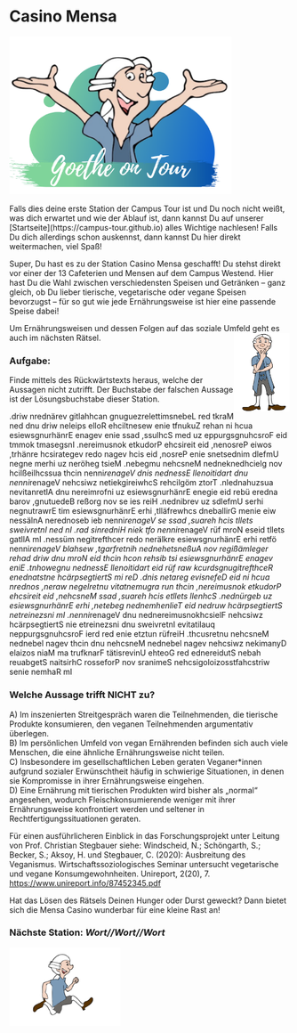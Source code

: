 # Casino Mensa
<p class="aligncenter">
    <img src="Logo.png" alt="centered image" width="400" />
</p>
Falls dies deine erste Station der Campus Tour ist und Du noch nicht weißt, was dich erwartet und wie der Ablauf ist, dann kannst Du auf unserer [Startseite](https://campus-tour.github.io) alles Wichtige nachlesen! Falls Du dich allerdings schon auskennst, dann kannst Du hier direkt weitermachen, viel Spaß! <br/>

Super, Du hast es zu der Station Casino Mensa geschafft! Du stehst direkt vor einer der 13 Cafeterien und Mensen auf dem Campus Westend. Hier hast Du die Wahl zwischen verschiedensten Speisen und Getränken – ganz gleich, ob Du lieber tierische, vegetarische oder vegane Speisen bevorzugst – für so gut wie jede Ernährungsweise ist hier eine passende Speise dabei! 

Um Ernährungsweisen und dessen Folgen auf das soziale Umfeld geht es auch im nächsten Rätsel. <img align="right" src="Pose1_1.svg" width="100">
### Aufgabe: 
Finde mittels des Rückwärtstexts heraus, welche der Aussagen nicht zutrifft. Der Buchstabe der falschen Aussage ist der Lösungsbuchstabe dieser Station.

.driw nrednärev gitlahhcan gnuguezrelettimsnebeL red tkraM ned dnu driw neleips elloR ehciltnesew enie tfnukuZ rehan ni hcua esiewsgnurhänrE enagev enie ssad ,ssulhcS med uz eppurgsgnuhcsroF eid tmmok tmasegsnI .nereimusnok etkudorP ehcsireit eid ,nenosreP eiwos ,trhänre hcsirategev redo nagev hcis eid ,nosreP enie snetsednim dlefmU negne merhi uz neröheg tsieM .nebegmu nehcsneM nedneknedhcielg nov hcilßeilhcssua thcin nenni*renageV dnis nednessE llenoitidart dnu nenni*renageV nehcsiwz netiekgireiwhcS rehcilgöm ztorT .nlednahuzsua nevitanretlA dnu nereimrofni uz esiewsgnurhänrE enegie eid rebü eredna barov ,gnutuedeB reßorg nov se ies reiH .nednibrev uz sdlefmU serhi negnutrawrE tim esiewsgnurhänrE erhi ,tlläfrewhcs dneballirG menie eiw nessälnA nerednoseb ieb nenni*renageV se ssad ,suareh hcis tllets sweivretnI ned nI .rad sinredniH niek tfo nenni*renageV rüf mroN eseid tllets gatllA mI .nessüm negitrefthcer redo nerälkre esiewsgnurhänrE erhi retfö nenni*renageV blahsew ,tgarfretnih nednehetsneßuA nov regißämleger rehad driw dnu mroN eid thcin hcon rehsib tsi esiewsgnurhänrE enagev eniE .tnhowegnu nednessE llenoitidart eid rüf raw kcurdsgnugitrefthceR enednatstne hcärpsegtiertS mi reD .dnis netareg evisnefeD eid ni hcua nrednos ,neraw negelretnu vitatnemugra run thcin ,nereimusnok etkudorP ehcsireit eid ,nehcsneM ssad ,suareh hcis etllets llenhcS .nednürgeb uz esiewsgnurhänrE erhi ,netebeg nednemhenlieT eid nedruw hcärpsegtiertS netreinezsni mI .nenni*renageV dnu nednereimusnokhcsielF nehcsiwz hcärpsegtiertS nie etreinezsni dnu sweivretnI evitatilauq neppurgsgnuhcsroF ierd red enie etztun rüfreiH .thcusretnu nehcsneM nednebel nagev thcin dnu nehcsneM nednebel nagev nehcsiwz nekimanyD elaizos niaM ma trufknarF tätisrevinU ehteoG red ednereidutS nebah reuabgetS naitsirhC rosseforP nov sranimeS nehcsigoloizosstfahcstriw senie nemhaR mI

### Welche Aussage trifft NICHT zu?
A) Im inszenierten Streitgespräch waren die Teilnehmenden, die tierische Produkte konsumieren, den veganen Teilnehmenden argumentativ überlegen.  
B) Im persönlichen Umfeld von vegan Ernährenden befinden sich auch viele Menschen, die eine ähnliche Ernährungsweise nicht teilen. <br/>
C) Insbesondere im gesellschaftlichen Leben geraten Veganer*innen aufgrund sozialer Erwünschtheit häufig in schwierige Situationen, in denen sie Kompromisse in ihrer Ernährungsweise eingehen.  
D) Eine Ernährung mit tierischen Produkten wird bisher als „normal“ angesehen, wodurch Fleischkonsumierende weniger mit ihrer Ernährungsweise konfrontiert werden und seltener in Rechtfertigungssituationen geraten. 

Für einen ausführlicheren Einblick in das Forschungsprojekt unter Leitung von Prof. Christian Stegbauer siehe: 
Windscheid, N.; Schöngarth, S.; Becker, S.; Aksoy, H. und Stegbauer, C. (2020): Ausbreitung des Veganismus. Wirtschaftssoziologisches Seminar untersucht vegetarische und vegane Konsumgewohnheiten. Unireport, 2(20), 7. https://www.unireport.info/87452345.pdf 

Hat das Lösen des Rätsels Deinen Hunger oder Durst geweckt? Dann bietet sich die Mensa Casino wunderbar für eine kleine Rast an! 

### Nächste Station: _Wort//Wort//Wort_
<img src="Pose2.svg" width="200">
